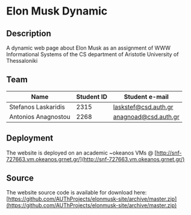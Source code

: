 # Elon Musk Dynamic

## Description

A dynamic web page about Elon Musk as an assignment of WWW Informational Systems of the CS department of Aristotle University of Thessaloniki

## Team

| Name | Student ID | Student e-mail |
| --- | --- | --- |
| Stefanos Laskaridis | 2315 | [laskstef@csd.auth.gr](mailto:laskstef@csd.auth.gr) |
| Antonios Anagnostou | 2268 | [anagnoad@csd.auth.gr](mailto:anagnoad@csd.auth.gr) |

## Deployment

The website is deployed on an academic ~okeanos VMs @ [http://snf-727663.vm.okeanos.grnet.gr/](http://snf-727663.vm.okeanos.grnet.gr/)

## Source

The website source code is available for download here: [https://github.com/AUThProjects/elonmusk-site/archive/master.zip](https://github.com/AUThProjects/elonmusk-site/archive/master.zip)
